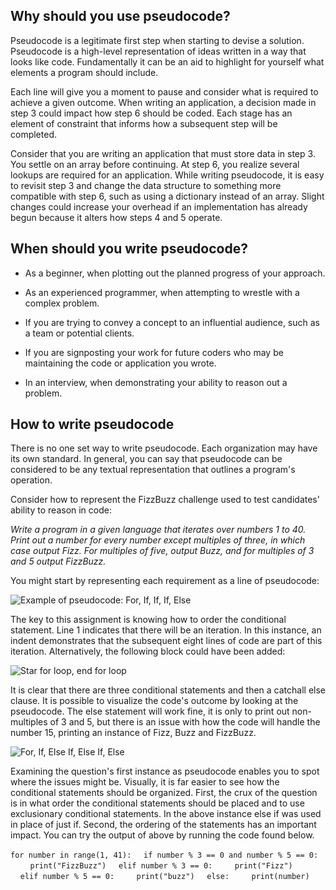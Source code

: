 ## Why should you use pseudocode?

Pseudocode is a legitimate first step when starting to devise a solution. Pseudocode is a high-level representation of ideas written in a way that looks like code. Fundamentally it can be an aid to highlight for yourself what elements a program should include.

Each line will give you a moment to pause and consider what is required to achieve a given outcome. When writing an application, a decision made in step 3 could impact how step 6 should be coded. Each stage has an element of constraint that informs how a subsequent step will be completed.

Consider that you are writing an application that must store data in step 3. You settle on an array before continuing. At step 6, you realize several lookups are required for an application. While writing pseudocode, it is easy to revisit step 3 and change the data structure to something more compatible with step 6, such as using a dictionary instead of an array. Slight changes could increase your overhead if an implementation has already begun because it alters how steps 4 and 5 operate.

## When should you write pseudocode?

- As a beginner, when plotting out the planned progress of your approach.
    
- As an experienced programmer, when attempting to wrestle with a complex problem.
    
- If you are trying to convey a concept to an influential audience, such as a team or potential clients.
    
- If you are signposting your work for future coders who may be maintaining the code or application you wrote.
    
- In an interview, when demonstrating your ability to reason out a problem.
    

## How to write pseudocode

There is no one set way to write pseudocode. Each organization may have its own standard. In general, you can say that pseudocode can be considered to be any textual representation that outlines a program's operation.

Consider how to represent the FizzBuzz challenge used to test candidates' ability to reason in code:

_Write a program in a given language that iterates over numbers 1 to 40. Print out a number for every number except multiples of three, in which case output Fizz. For multiples of five, output Buzz, and for multiples of 3 and 5 output FizzBuzz._

You might start by representing each requirement as a line of pseudocode:

![Example of pseudocode: For, If, If, If, Else](https://d3c33hcgiwev3.cloudfront.net/imageAssetProxy.v1/eXwJpNJVRPWNw76K4JB_CA_d1577d3bf1104485ae963f322a07dfe1_Pseudocode-image-1-1-.png?expiry=1719878400000&hmac=QDBpicmm9RA9VIkEf-rNuCO0pMQmrwFkSie2FliNKFE)

The key to this assignment is knowing how to order the conditional statement. Line 1 indicates that there will be an iteration. In this instance, an indent demonstrates that the subsequent eight lines of code are part of this iteration. Alternatively, the following block could have been added:

![Star for loop, end for loop](https://d3c33hcgiwev3.cloudfront.net/imageAssetProxy.v1/4rnIn8syQzS1ztrq6U7mpQ_a8ba7e8254804529add77ce797ab8de1_Psuedocode-image-2-2-.png?expiry=1719878400000&hmac=C6mmdinaRojeDmZM8Y6h67wIm5H-7BYOaaWSn7ADQi0)

It is clear that there are three conditional statements and then a catchall else clause. It is possible to visualize the code's outcome by looking at the pseudocode. The else statement will work fine, it is only to print out non-multiples of 3 and 5, but there is an issue with how the code will handle the number 15, printing an instance of Fizz, Buzz and FizzBuzz.

![For, If, Else If, Else If, Else](https://d3c33hcgiwev3.cloudfront.net/imageAssetProxy.v1/AqRbDtDMRuOPBSltBstD5Q_3978eaada7684133816a91bf7f3e5ce1_Pseudocode-image-3-3-.png?expiry=1719878400000&hmac=SkYYPl2AQi3TM6UVdxf1i2wSsVrY3F8AZ5fjEGsSEVs)

Examining the question's first instance as pseudocode enables you to spot where the issues might be. Visually, it is far easier to see how the conditional statements should be organized. First, the crux of the question is in what order the conditional statements should be placed and to use exclusionary conditional statements. In the above instance else if was used in place of just if. Second, the ordering of the statements has an important impact. You can try the output of above by running the code found below.

`for number in range(1, 41):`
    `if number % 3 == 0 and number % 5 == 0:`
        `print("FizzBuzz")`
    `elif number % 3 == 0:`
        `print("Fizz")`
    `elif number % 5 == 0:`
        `print("buzz")`
    `else:`
        `print(number)`